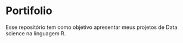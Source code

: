 # Portifolio
Esse repositório tem como objetivo apresentar meus projetos de Data science na linguagem R.
